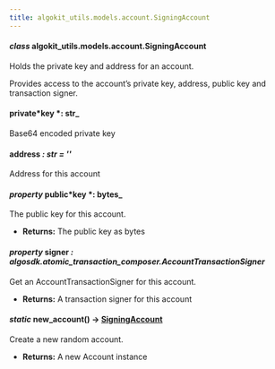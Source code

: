 ```yaml
---
title: algokit_utils.models.account.SigningAccount
---
```


#### _class_ algokit_utils.models.account.SigningAccount

Holds the private key and address for an account.

Provides access to the account’s private key, address, public key and transaction signer.

#### private*key *: str\_

Base64 encoded private key

#### address _: str_ _= ''_

Address for this account

#### _property_ public*key *: bytes\_

The public key for this account.

- **Returns:**
  The public key as bytes

#### _property_ signer _: algosdk.atomic_transaction_composer.AccountTransactionSigner_

Get an AccountTransactionSigner for this account.

- **Returns:**
  A transaction signer for this account

#### _static_ new_account() → [SigningAccount](#algokit_utils.models.account.SigningAccount)

Create a new random account.

- **Returns:**
  A new Account instance
